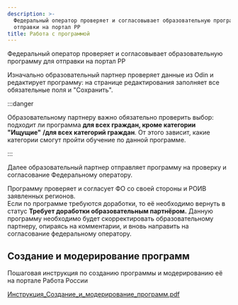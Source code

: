 ```yaml
---
description: >-
  Федеральный оператор проверяет и согласовывает образовательную программу для
  отправки на портал РР
title: Работа с программой
---
```


Федеральный оператор проверяет и согласовывает образовательную программу для отправки на портал РР

Изначально образовательный партнер проверяет данные из Odin и редактирует программу: на странице редактирования заполняет все обязательные поля и  "Сохранить".

:::danger 

Образовательному партнеру важно обязательно проверить выбор: подходит ли программа **для всех граждан, кроме категории "Ищущие"** **/для всех категорий граждан**. От этого зависит, какие категории смогут пройти обучение по данной программе.

:::

Далее образовательный партнер отправляет программу на проверку и согласование Федеральному оператору.

Программу проверяет и согласует ФО со своей стороны и РОИВ заявленных регионов. \
Если по программе требуются доработки, то её необходимо вернуть в статус **Требует доработки образовательным партнёром.**  Данную программу необходимо будет скорректировать образовательному партнеру, опираясь на комментарии, и вновь направить на согласование федеральному оператору.

## Создание и модерирование программ

Пошаговая инструкция по созданию программы и модерированию её на портале Работа России

[Инструкция\_Создание\_и\_модерирование\_программ.pdf](./Инструкция_Создание_и_модерирование_программ.pdf)